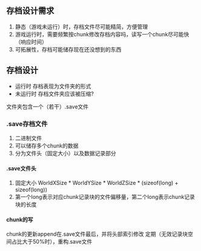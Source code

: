 ## 存档设计需求
1. 静态（游戏未运行）时，存档文件尽可能精简，方便管理
2. 游戏运行时，需要频繁按chunk修改存档内容吗，读写一个chunk尽可能快（响应时间）
3. 可拓展性，存档可能储存现在还没想到的东西

## 存档设计
- 运行时 存档表现为文件夹的形式
- 未运行时 存档文件夹应该被压缩?

文件夹包含一个（若干）.save文件

### .save存档文件
1. 二进制文件
2. 可以储存多个chunk的数据
2. 分为文件头（固定大小）以及数据记录部分

#### .save文件头
1. 固定大小 WorldXSize * WorldYSize * WorldZSize * (sizeof(long) + sizeof(long))
2. 第一个long表示对应chunk记录块的文件偏移量，第二个long表示chunk记录块的长度

#### chunk的写
chunk的更新append在.save文件最后，并将头部索引修改
定期（无效记录块空间占比大于50%时），重构.save文件
